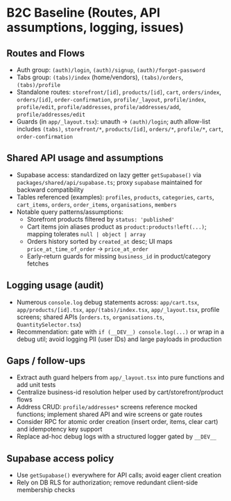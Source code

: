 # B2C Baseline (Routes, API assumptions, logging, issues)

## Routes and Flows

- Auth group: `(auth)/login`, `(auth)/signup`, `(auth)/forgot-password`
- Tabs group: `(tabs)/index` (home/vendors), `(tabs)/orders`, `(tabs)/profile`
- Standalone routes: `storefront/[id]`, `products/[id]`, `cart`, `orders/index`, `orders/[id]`, `order-confirmation`, `profile/_layout`, `profile/index`, `profile/edit`, `profile/addresses`, `profile/addresses/add`, `profile/addresses/edit`
- Guards (in `app/_layout.tsx`): unauth → `(auth)/login`; auth allow-list includes `(tabs)`, `storefront/*`, `products/[id]`, `orders/*`, `profile/*`, `cart`, `order-confirmation`

## Shared API usage and assumptions

- Supabase access: standardized on lazy getter `getSupabase()` via `packages/shared/api/supabase.ts`; proxy `supabase` maintained for backward compatibility
- Tables referenced (examples): `profiles`, `products`, `categories`, `carts`, `cart_items`, `orders`, `order_items`, `organisations`, `members`
- Notable query patterns/assumptions:
  - Storefront products filtered by `status: 'published'`
  - Cart items join aliases product as `product:products!left(...)`; mapping tolerates `null | object | array`
  - Orders history sorted by `created_at` desc; UI maps `price_at_time_of_order` → `price_at_order`
  - Early-return guards for missing `business_id` in product/category fetches

## Logging usage (audit)

- Numerous `console.log` debug statements across: `app/cart.tsx`, `app/products/[id].tsx`, `app/(tabs)/index.tsx`, `app/_layout.tsx`, profile screens; shared APIs (`orders.ts`, `organisations.ts`, `QuantitySelector.tsx`)
- Recommendation: gate with `if (__DEV__) console.log(...)` or wrap in a debug util; avoid logging PII (user IDs) and large payloads in production

## Gaps / follow-ups

- Extract auth guard helpers from `app/_layout.tsx` into pure functions and add unit tests
- Centralize business-id resolution helper used by cart/storefront/product flows
- Address CRUD: `profile/addresses*` screens reference mocked functions; implement shared API and wire screens or gate routes
- Consider RPC for atomic order creation (insert order, items, clear cart) and idempotency key support
- Replace ad-hoc debug logs with a structured logger gated by `__DEV__`

## Supabase access policy

- Use `getSupabase()` everywhere for API calls; avoid eager client creation
- Rely on DB RLS for authorization; remove redundant client-side membership checks
